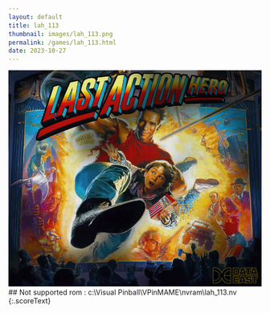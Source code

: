 ```yaml
---
layout: default
title: lah_113
thumbnail: images/lah_113.png
permalink: /games/lah_113.html
date: 2023-10-27
---
```


<img src="../images/lah_113.png" class="gameThumbnail img-fluid mx-auto align-middle">
## Not supported rom : c:\Visual Pinball\VPinMAME\nvram\lah_113.nv
{:.scoreText}

